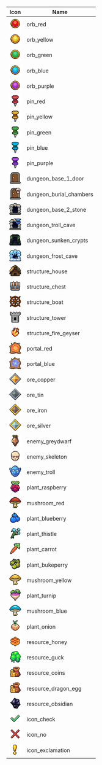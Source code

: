 | Icon | Name |
|---|---|
| ![](https://raw.githubusercontent.com/TheOllix/PixelMapIcons/refs/heads/main/config/MoreMapPins/1.png) | orb_red |
| ![](https://raw.githubusercontent.com/TheOllix/PixelMapIcons/refs/heads/main/config/MoreMapPins/2.png) | orb_yellow |
| ![](https://raw.githubusercontent.com/TheOllix/PixelMapIcons/refs/heads/main/config/MoreMapPins/3.png) | orb_green |
| ![](https://raw.githubusercontent.com/TheOllix/PixelMapIcons/refs/heads/main/config/MoreMapPins/4.png) | orb_blue |
| ![](https://raw.githubusercontent.com/TheOllix/PixelMapIcons/refs/heads/main/config/MoreMapPins/5.png) | orb_purple |
| ![](https://raw.githubusercontent.com/TheOllix/PixelMapIcons/refs/heads/main/config/MoreMapPins/6.png) | pin_red |
| ![](https://raw.githubusercontent.com/TheOllix/PixelMapIcons/refs/heads/main/config/MoreMapPins/7.png) | pin_yellow |
| ![](https://raw.githubusercontent.com/TheOllix/PixelMapIcons/refs/heads/main/config/MoreMapPins/8.png) | pin_green |
| ![](https://raw.githubusercontent.com/TheOllix/PixelMapIcons/refs/heads/main/config/MoreMapPins/9.png) | pin_blue |
| ![](https://raw.githubusercontent.com/TheOllix/PixelMapIcons/refs/heads/main/config/MoreMapPins/10.png) | pin_purple |
| ![](https://raw.githubusercontent.com/TheOllix/PixelMapIcons/refs/heads/main/config/MoreMapPins/21.png) | dungeon_base_1_door |
| ![](https://raw.githubusercontent.com/TheOllix/PixelMapIcons/refs/heads/main/config/MoreMapPins/22.png) | dungeon_burial_chambers |
| ![](https://raw.githubusercontent.com/TheOllix/PixelMapIcons/refs/heads/main/config/MoreMapPins/23.png) | dungeon_base_2_stone |
| ![](https://raw.githubusercontent.com/TheOllix/PixelMapIcons/refs/heads/main/config/MoreMapPins/24.png) | dungeon_troll_cave |
| ![](https://raw.githubusercontent.com/TheOllix/PixelMapIcons/refs/heads/main/config/MoreMapPins/25.png) | dungeon_sunken_crypts |
| ![](https://raw.githubusercontent.com/TheOllix/PixelMapIcons/refs/heads/main/config/MoreMapPins/26.png) | dungeon_frost_cave |
| ![](https://raw.githubusercontent.com/TheOllix/PixelMapIcons/refs/heads/main/config/MoreMapPins/61.png) | structure_house |
| ![](https://raw.githubusercontent.com/TheOllix/PixelMapIcons/refs/heads/main/config/MoreMapPins/62.png) | structure_chest |
| ![](https://raw.githubusercontent.com/TheOllix/PixelMapIcons/refs/heads/main/config/MoreMapPins/63.png) | structure_boat |
| ![](https://raw.githubusercontent.com/TheOllix/PixelMapIcons/refs/heads/main/config/MoreMapPins/64.png) | structure_tower |
| ![](https://raw.githubusercontent.com/TheOllix/PixelMapIcons/refs/heads/main/config/MoreMapPins/65.png) | structure_fire_geyser |
| ![](https://raw.githubusercontent.com/TheOllix/PixelMapIcons/refs/heads/main/config/MoreMapPins/81.png) | portal_red |
| ![](https://raw.githubusercontent.com/TheOllix/PixelMapIcons/refs/heads/main/config/MoreMapPins/82.png) | portal_blue |
| ![](https://raw.githubusercontent.com/TheOllix/PixelMapIcons/refs/heads/main/config/MoreMapPins/101.png) | ore_copper |
| ![](https://raw.githubusercontent.com/TheOllix/PixelMapIcons/refs/heads/main/config/MoreMapPins/102.png) | ore_tin |
| ![](https://raw.githubusercontent.com/TheOllix/PixelMapIcons/refs/heads/main/config/MoreMapPins/103.png) | ore_iron |
| ![](https://raw.githubusercontent.com/TheOllix/PixelMapIcons/refs/heads/main/config/MoreMapPins/104.png) | ore_silver |
| ![](https://raw.githubusercontent.com/TheOllix/PixelMapIcons/refs/heads/main/config/MoreMapPins/201.png) | enemy_greydwarf |
| ![](https://raw.githubusercontent.com/TheOllix/PixelMapIcons/refs/heads/main/config/MoreMapPins/202.png) | enemy_skeleton |
| ![](https://raw.githubusercontent.com/TheOllix/PixelMapIcons/refs/heads/main/config/MoreMapPins/203.png) | enemy_troll |
| ![](https://raw.githubusercontent.com/TheOllix/PixelMapIcons/refs/heads/main/config/MoreMapPins/301.png) | plant_raspberry |
| ![](https://raw.githubusercontent.com/TheOllix/PixelMapIcons/refs/heads/main/config/MoreMapPins/302.png) | mushroom_red |
| ![](https://raw.githubusercontent.com/TheOllix/PixelMapIcons/refs/heads/main/config/MoreMapPins/303.png) | plant_blueberry |
| ![](https://raw.githubusercontent.com/TheOllix/PixelMapIcons/refs/heads/main/config/MoreMapPins/304.png) | plant_thistle |
| ![](https://raw.githubusercontent.com/TheOllix/PixelMapIcons/refs/heads/main/config/MoreMapPins/305.png) | plant_carrot |
| ![](https://raw.githubusercontent.com/TheOllix/PixelMapIcons/refs/heads/main/config/MoreMapPins/306.png) | plant_bukeperry |
| ![](https://raw.githubusercontent.com/TheOllix/PixelMapIcons/refs/heads/main/config/MoreMapPins/307.png) | mushroom_yellow |
| ![](https://raw.githubusercontent.com/TheOllix/PixelMapIcons/refs/heads/main/config/MoreMapPins/308.png) | plant_turnip |
| ![](https://raw.githubusercontent.com/TheOllix/PixelMapIcons/refs/heads/main/config/MoreMapPins/309.png) | mushroom_blue |
| ![](https://raw.githubusercontent.com/TheOllix/PixelMapIcons/refs/heads/main/config/MoreMapPins/310.png) | plant_onion |
| ![](https://raw.githubusercontent.com/TheOllix/PixelMapIcons/refs/heads/main/config/MoreMapPins/401.png) | resource_honey |
| ![](https://raw.githubusercontent.com/TheOllix/PixelMapIcons/refs/heads/main/config/MoreMapPins/402.png) | resource_guck |
| ![](https://raw.githubusercontent.com/TheOllix/PixelMapIcons/refs/heads/main/config/MoreMapPins/403.png) | resource_coins |
| ![](https://raw.githubusercontent.com/TheOllix/PixelMapIcons/refs/heads/main/config/MoreMapPins/403.png) | resource_dragon_egg |
| ![](https://raw.githubusercontent.com/TheOllix/PixelMapIcons/refs/heads/main/config/MoreMapPins/405.png) | resource_obsidian |
| ![](https://raw.githubusercontent.com/TheOllix/PixelMapIcons/refs/heads/main/config/MoreMapPins/901.png) | icon_check |
| ![](https://raw.githubusercontent.com/TheOllix/PixelMapIcons/refs/heads/main/config/MoreMapPins/902.png) | icon_no |
| ![](https://raw.githubusercontent.com/TheOllix/PixelMapIcons/refs/heads/main/config/MoreMapPins/903.png) | icon_exclamation |
